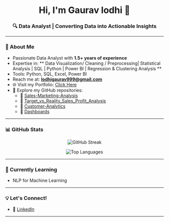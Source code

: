 
<h1 align="center">Hi, I'm Gaurav lodhi 👋</h1>
<h3 align="center">🔍 Data Analyst | Converting Data into Actionable Insights</h3>

---


### 🔹 About Me

-  Passionate Data Analyst with **1.5+ years of experience**
-  Expertise in: ** Data Visualization/ Cleaning / Preprocessing| Statistical Analysis | SQL | Python | Power BI | Regression & Clustering Analysis **
-  Tools: Python, SQL, Excel, Power BI
-  Reach me at: **lodhigaurav999@gmail.com**
- 🌐 Visit my Portfolio: [Click Here](https://www.linkedin.com/in/gaurav-lodhi999)
- 📂 Explore my GitHub repositories:
  - 🔹 [Sales-Marketing-Analysis](https://github.com/lodhi-999/Sales-Marketing-Analysis)
  - 🔹 [Target_vs_Reality_Sales_Profit_Analysis](https://github.com/lodhi-999/Target_vs_Reality_Full_Funnel_Sales_Profit_Analysis)
  - 🔹 [Customer-Analytics](https://github.com/lodhi-999/Customer-Analytics)
  - 🔹 [Dashboards](https://github.com/lodhi-999/Pizza-Analysis-Dasboard)

---

### 📊 GitHub Stats

<p align="center">
  <img src="https://github-readme-streak-stats.herokuapp.com?user=lodhi-999&theme=default" alt="GitHub Streak" />
</p>

<p align="center">
  <img src="https://github-readme-stats.vercel.app/api/top-langs/?username=lodhi-999&layout=compact&theme=default" alt="Top Languages" />
</p>

---

### 🌱 Currently Learning
- NLP for Machine Learning


---

### 💡 Let's Connect!
- 💼 [LinkedIn](https://www.linkedin.com/in/gaurav-lodhi999)
---
